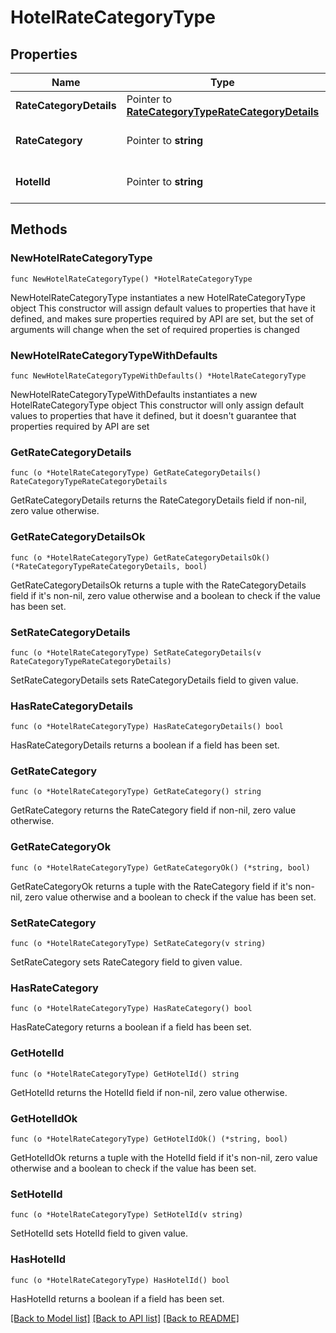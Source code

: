 # HotelRateCategoryType

## Properties

Name | Type | Description | Notes
------------ | ------------- | ------------- | -------------
**RateCategoryDetails** | Pointer to [**RateCategoryTypeRateCategoryDetails**](RateCategoryTypeRateCategoryDetails.md) |  | [optional] 
**RateCategory** | Pointer to **string** | Rate category Code. | [optional] 
**HotelId** | Pointer to **string** | Hotel Code for a rate category. | [optional] 

## Methods

### NewHotelRateCategoryType

`func NewHotelRateCategoryType() *HotelRateCategoryType`

NewHotelRateCategoryType instantiates a new HotelRateCategoryType object
This constructor will assign default values to properties that have it defined,
and makes sure properties required by API are set, but the set of arguments
will change when the set of required properties is changed

### NewHotelRateCategoryTypeWithDefaults

`func NewHotelRateCategoryTypeWithDefaults() *HotelRateCategoryType`

NewHotelRateCategoryTypeWithDefaults instantiates a new HotelRateCategoryType object
This constructor will only assign default values to properties that have it defined,
but it doesn't guarantee that properties required by API are set

### GetRateCategoryDetails

`func (o *HotelRateCategoryType) GetRateCategoryDetails() RateCategoryTypeRateCategoryDetails`

GetRateCategoryDetails returns the RateCategoryDetails field if non-nil, zero value otherwise.

### GetRateCategoryDetailsOk

`func (o *HotelRateCategoryType) GetRateCategoryDetailsOk() (*RateCategoryTypeRateCategoryDetails, bool)`

GetRateCategoryDetailsOk returns a tuple with the RateCategoryDetails field if it's non-nil, zero value otherwise
and a boolean to check if the value has been set.

### SetRateCategoryDetails

`func (o *HotelRateCategoryType) SetRateCategoryDetails(v RateCategoryTypeRateCategoryDetails)`

SetRateCategoryDetails sets RateCategoryDetails field to given value.

### HasRateCategoryDetails

`func (o *HotelRateCategoryType) HasRateCategoryDetails() bool`

HasRateCategoryDetails returns a boolean if a field has been set.

### GetRateCategory

`func (o *HotelRateCategoryType) GetRateCategory() string`

GetRateCategory returns the RateCategory field if non-nil, zero value otherwise.

### GetRateCategoryOk

`func (o *HotelRateCategoryType) GetRateCategoryOk() (*string, bool)`

GetRateCategoryOk returns a tuple with the RateCategory field if it's non-nil, zero value otherwise
and a boolean to check if the value has been set.

### SetRateCategory

`func (o *HotelRateCategoryType) SetRateCategory(v string)`

SetRateCategory sets RateCategory field to given value.

### HasRateCategory

`func (o *HotelRateCategoryType) HasRateCategory() bool`

HasRateCategory returns a boolean if a field has been set.

### GetHotelId

`func (o *HotelRateCategoryType) GetHotelId() string`

GetHotelId returns the HotelId field if non-nil, zero value otherwise.

### GetHotelIdOk

`func (o *HotelRateCategoryType) GetHotelIdOk() (*string, bool)`

GetHotelIdOk returns a tuple with the HotelId field if it's non-nil, zero value otherwise
and a boolean to check if the value has been set.

### SetHotelId

`func (o *HotelRateCategoryType) SetHotelId(v string)`

SetHotelId sets HotelId field to given value.

### HasHotelId

`func (o *HotelRateCategoryType) HasHotelId() bool`

HasHotelId returns a boolean if a field has been set.


[[Back to Model list]](../README.md#documentation-for-models) [[Back to API list]](../README.md#documentation-for-api-endpoints) [[Back to README]](../README.md)


